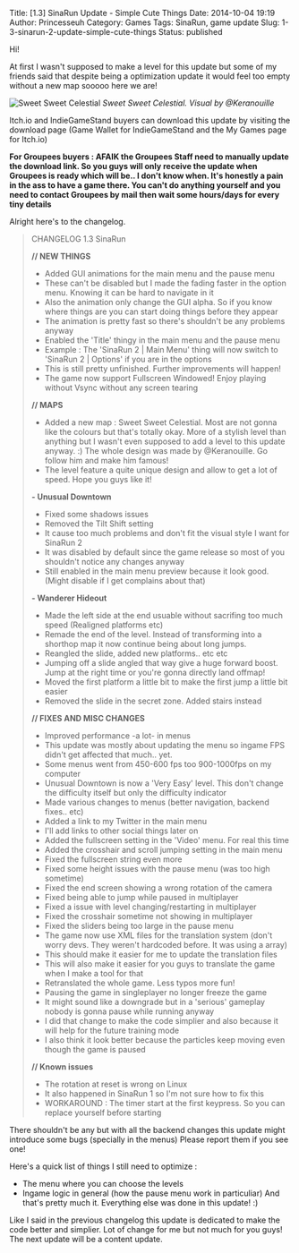 Title: [1.3] SinaRun Update - Simple Cute Things
Date: 2014-10-04 19:19
Author: Princesseuh
Category: Games
Tags: SinaRun, game update
Slug: 1-3-sinarun-2-update-simple-cute-things
Status: published

Hi!

At first I wasn't supposed to make a level for this update but some of
my friends said that despite being a optimization update it would feel
too empty without a new map sooooo here we are!

![Sweet Sweet Celestial]({filename}/assets/2014-10-04-1-3-sinarun-2-update-simple-cute-things/sweet-sweet-celestial.jpg)
*Sweet Sweet Celestial. Visual by @Keranouille*

Itch.io and IndieGameStand buyers can download this update by visiting
the download page (Game Wallet for IndieGameStand and the My Games page
for Itch.io)

**For Groupees buyers : AFAIK the Groupees Staff need to manually update
the download link. So you guys will only receive the update when
Groupees is ready which will be.. I don't know when. It's honestly a
pain in the ass to have a game there. You can't do anything yourself and
you need to contact Groupees by mail then wait some hours/days for every
tiny details**

Alright here's to the changelog.

<!-- more -->

> CHANGELOG 1.3 SinaRun
>
> **// NEW THINGS**
> - Added GUI animations for the main menu and the pause menu
> - These can't be disabled but I made the fading faster in the option
> menu. Knowing it can be hard to navigate in it
> - Also the animation only change the GUI alpha. So if you know where
> things are you can start doing things before they appear
> - The animation is pretty fast so there's shouldn't be any problems
> anyway
> - Enabled the 'Title' thingy in the main menu and the pause menu
> - Example : The 'SinaRun 2 | Main Menu' thing will now switch to
> 'SinaRun 2 | Options' if you are in the options
> - This is still pretty unfinished. Further improvements will happen!
> - The game now support Fullscreen Windowed! Enjoy playing without
> Vsync without any screen tearing
>
> **// MAPS**
> - Added a new map : Sweet Sweet Celestial. Most are not gonna like the
> colours but that's totally okay. More of a stylish level than anything
> but I wasn't even supposed to add a level to this update anyway. :)
> The whole design was made by @Keranouille. Go follow him and make him
> famous!
> - The level feature a quite unique design and allow to get a lot of
> speed. Hope you guys like it!
>
> **- Unusual Downtown**
> - Fixed some shadows issues
> - Removed the Tilt Shift setting
> - It cause too much problems and don't fit the visual style I want for
> SinaRun 2
> - It was disabled by default since the game release so most of you
> shouldn't notice any changes anyway
> - Still enabled in the main menu preview because it look good. (Might
> disable if I get complains about that)
>
> **- Wanderer Hideout**
> - Made the left side at the end usuable without sacrifing too much
> speed (Realigned platforms etc)
> - Remade the end of the level. Instead of transforming into a shorthop
> map it now continue being about long jumps.
> - Reangled the slide, added new platforms.. etc etc
> - Jumping off a slide angled that way give a huge forward boost. Jump
> at the right time or you're gonna directly land offmap!
> - Moved the first platform a little bit to make the first jump a
> little bit easier
> - Removed the slide in the secret zone. Added stairs instead
>
> **// FIXES AND MISC CHANGES**
> - Improved performance -a lot- in menus
> - This update was mostly about updating the menu so ingame FPS didn't
> get affected that much.. yet.
> - Some menus went from 450-600 fps too 900-1000fps on my computer
> - Unusual Downtown is now a 'Very Easy' level. This don't change the
> difficulty itself but only the difficulty indicator
> - Made various changes to menus (better navigation, backend fixes..
> etc)
> - Added a link to my Twitter in the main menu
> - I'll add links to other social things later on
> - Added the fullscreen setting in the 'Video' menu. For real this
> time
> - Added the crosshair and scroll jumping setting in the main menu
> - Fixed the fullscreen string even more
> - Fixed some height issues with the pause menu (was too high
> sometime)
> - Fixed the end screen showing a wrong rotation of the camera
> - Fixed being able to jump while paused in multiplayer
> - Fixed a issue with level changing/restarting in multiplayer
> - Fixed the crosshair sometime not showing in multiplayer
> - Fixed the sliders being too large in the pause menu
> - The game now use XML files for the translation system (don't worry
> devs. They weren't hardcoded before. It was using a array)
> - This should make it easier for me to update the translation files
> - This will also make it easier for you guys to translate the game
> when I make a tool for that
> - Retranslated the whole game. Less typos more fun!
> - Pausing the game in singleplayer no longer freeze the game
> - It might sound like a downgrade but in a 'serious' gameplay nobody
> is gonna pause while running anyway
> - I did that change to make the code simplier and also because it will
> help for the future training mode
> - I also think it look better because the particles keep moving even
> though the game is paused
>
> **// Known issues**
> - The rotation at reset is wrong on Linux
> - It also happened in SinaRun 1 so I'm not sure how to fix this
> - WORKAROUND : The timer start at the first keypress. So you can
> replace yourself before starting

There shouldn't be any but with all the backend changes this update
might introduce some bugs (specially in the menus)
Please report them if you see one!

Here's a quick list of things I still need to optimize :
- The menu where you can choose the levels
- Ingame logic in general (how the pause menu work in particuliar)
And that's pretty much it. Everything else was done in this update! :)

Like I said in the previous changelog this update is dedicated to make
the code better and simplier. Lot of change for me but not much for you
guys! The next update will be a content update.
